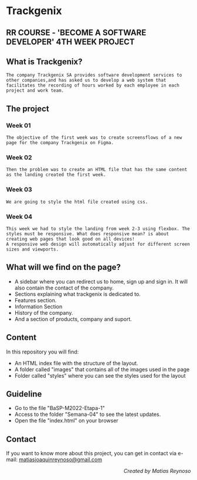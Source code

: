 # Trackgenix
## RR COURSE - 'BECOME A SOFTWARE DEVELOPER' 4TH WEEK PROJECT

## What is Trackgenix?
```
The company Trackgenix SA provides software development services to other companies,and has asked us to develop a web system that facilitates the recording of hours worked by each employee in each project and work team.
```
## The project
### Week 01
```
The objective of the first week was to create screensflows of a new page for the company Trackgenix on Figma.
```
### Week 02
```
Then the problem was to create an HTML file that has the same content as the landing created the first week.
```
### Week 03
```
We are going to style the html file created using css.
```
### Week 04
```
This week we had to style the landing from week 2-3 using flexbox. The styles must be responsive. What does responsive mean? is about creating web pages that look good on all devices!
A responsive web design will automatically adjust for different screen sizes and viewports.
```
## What will we find on the page?
- A sidebar where you can redirect us to home, sign up and sign in. It will also contain the contact of the company.
- Sections explaining what trackgenix is dedicated to.
- Features section.
- Information Section
- History of the company. 
- And a section of products, company and suport.

## Content
In this repository you will find:

- An HTML index file with the structure of the layout.
- A folder called "images" that contains all of the images used in the page
- Folder called "styles" where you can see the styles used for the layout

## Guideline
- Go to the file "BaSP-M2022-Etapa-1"
- Access to the folder "Semana-04" to see the latest updates.
- Open the file "index.html" on your browser
 
## Contact
If you want to know more about this project, you can get in contact via e-mail: matiasjoaquinreynoso@gmail.com
<p align="right"><i>Created by Matias Reynoso</i></p>
